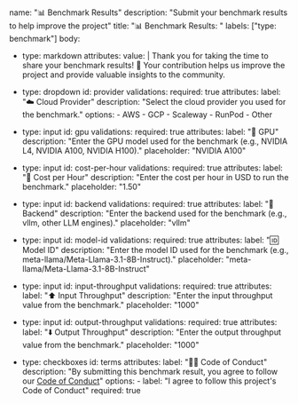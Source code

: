name: "📊 Benchmark Results"
description: "Submit your benchmark results to help improve the project"
title: "📊 Benchmark Results: "
labels: ["type: benchmark"]
body:
  - type: markdown
    attributes:
      value: |
        Thank you for taking the time to share your benchmark results! 🙏 Your contribution helps us improve the project and provide valuable insights to the community.

  - type: dropdown
    id: provider
    validations:
      required: true
    attributes:
      label: "☁️ Cloud Provider"
      description: "Select the cloud provider you used for the benchmark."
      options:
        - AWS
        - GCP
        - Scaleway
        - RunPod
        - Other

  - type: input
    id: gpu
    validations:
      required: true
    attributes:
      label: "💪 GPU"
      description: "Enter the GPU model used for the benchmark (e.g., NVIDIA L4, NVIDIA A100, NVIDIA H100)."
      placeholder: "NVIDIA A100"

  - type: input
    id: cost-per-hour
    validations:
      required: true
    attributes:
      label: "💸 Cost per Hour"
      description: "Enter the cost per hour in USD to run the benchmark."
      placeholder: "1.50"

  - type: input
    id: backend
    validations:
      required: true
    attributes:
      label: "🧠 Backend"
      description: "Enter the backend used for the benchmark (e.g., vllm, other LLM engines)."
      placeholder: "vllm"

  - type: input
    id: model-id
    validations:
      required: true
    attributes:
      label: "🆔 Model ID"
      description: "Enter the model ID used for the benchmark (e.g., meta-llama/Meta-Llama-3.1-8B-Instruct)."
      placeholder: "meta-llama/Meta-Llama-3.1-8B-Instruct"

  - type: input
    id: input-throughput
    validations:
      required: true
    attributes:
      label: "⬆️ Input Throughput"
      description: "Enter the input throughput value from the benchmark."
      placeholder: "1000"

  - type: input
    id: output-throughput
    validations:
      required: true
    attributes:
      label: "⬇️ Output Throughput"
      description: "Enter the output throughput value from the benchmark."
      placeholder: "1000"

  - type: checkboxes
    id: terms
    attributes:
      label: "🧑‍⚖️ Code of Conduct"
      description: "By submitting this benchmark result, you agree to follow our [Code of Conduct](https://github.com/arc53/DocsGPT/blob/main/CODE_OF_CONDUCT.md)"
      options:
        - label: "I agree to follow this project's Code of Conduct"
          required: true